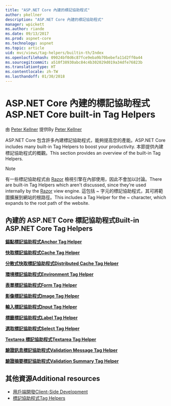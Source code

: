 ```yaml
---
title: "ASP.NET Core 內建的標記協助程式"
author: pkellner
description: "ASP.NET Core 內建的標記協助程式"
manager: wpickett
ms.author: riande
ms.date: 09/13/2017
ms.prod: aspnet-core
ms.technology: aspnet
ms.topic: article
uid: mvc/views/tag-helpers/builtin-th/Index
ms.openlocfilehash: 09024bf0d6c87fce9eba9b70bebefa11d2ff0a44
ms.sourcegitcommit: a510f38930abc84c4b302029d019a34dfe76823b
ms.translationtype: HT
ms.contentlocale: zh-TW
ms.lasthandoff: 01/30/2018
---
```

# <a name="aspnet-core-built-in-tag-helpers"></a><span data-ttu-id="900bd-103">ASP.NET Core 內建的標記協助程式</span><span class="sxs-lookup"><span data-stu-id="900bd-103">ASP.NET Core built-in Tag Helpers</span></span>

<span data-ttu-id="900bd-104">由 [Peter Kellner](http://peterkellner.net) 提供</span><span class="sxs-lookup"><span data-stu-id="900bd-104">By [Peter Kellner](http://peterkellner.net)</span></span> 

<span data-ttu-id="900bd-105">ASP.NET Core 包含許多內建標記協助程式，能夠提高您的產能。</span><span class="sxs-lookup"><span data-stu-id="900bd-105">ASP.NET Core includes many built-in Tag Helpers to boost your productivity.</span></span> <span data-ttu-id="900bd-106">本節提供內建標記協助程式的概觀。</span><span class="sxs-lookup"><span data-stu-id="900bd-106">This section provides an overview of the built-in Tag Helpers.</span></span>

> [!NOTE]
> <span data-ttu-id="900bd-107">有一些標記協助程式由 [Razor](xref:mvc/views/razor) 檢視引擎在內部使用，因此不會加以討論。</span><span class="sxs-lookup"><span data-stu-id="900bd-107">There are built-in Tag Helpers which aren't discussed, since they're used internally by the [Razor](xref:mvc/views/razor) view engine.</span></span> <span data-ttu-id="900bd-108">這包括 ~ 字元的標記協助程式，其可將範圍擴展到網站的根路徑。</span><span class="sxs-lookup"><span data-stu-id="900bd-108">This includes a Tag Helper for the ~ character, which expands to the root path of the website.</span></span>

## <a name="built-in-aspnet-core-tag-helpers"></a><span data-ttu-id="900bd-109">內建的 ASP.NET Core 標記協助程式</span><span class="sxs-lookup"><span data-stu-id="900bd-109">Built-in ASP.NET Core Tag Helpers</span></span>

<span data-ttu-id="900bd-110">**[錨點標記協助程式](xref:mvc/views/tag-helpers/builtin-th/anchor-tag-helper)**</span><span class="sxs-lookup"><span data-stu-id="900bd-110">**[Anchor Tag Helper](xref:mvc/views/tag-helpers/builtin-th/anchor-tag-helper)**</span></span>

<span data-ttu-id="900bd-111">**[快取標記協助程式](xref:mvc/views/tag-helpers/builtin-th/cache-tag-helper)**</span><span class="sxs-lookup"><span data-stu-id="900bd-111">**[Cache Tag Helper](xref:mvc/views/tag-helpers/builtin-th/cache-tag-helper)**</span></span>

<span data-ttu-id="900bd-112">**[分散式快取標記協助程式](xref:mvc/views/tag-helpers/builtin-th/distributed-cache-tag-helper)**</span><span class="sxs-lookup"><span data-stu-id="900bd-112">**[Distributed Cache Tag Helper](xref:mvc/views/tag-helpers/builtin-th/distributed-cache-tag-helper)**</span></span>

<span data-ttu-id="900bd-113">**[環境標記協助程式](xref:mvc/views/tag-helpers/builtin-th/environment-tag-helper)**</span><span class="sxs-lookup"><span data-stu-id="900bd-113">**[Environment Tag Helper](xref:mvc/views/tag-helpers/builtin-th/environment-tag-helper)**</span></span>

[comment]: **[FormActionTagHelper](xref:mvc/views/tag-helpers/builtin-th/form-action-tag-helper)**

<span data-ttu-id="900bd-114">**[表單標記協助程式](xref:mvc/views/working-with-forms#the-form-tag-helper)**</span><span class="sxs-lookup"><span data-stu-id="900bd-114">**[Form Tag Helper](xref:mvc/views/working-with-forms#the-form-tag-helper)**</span></span>

<span data-ttu-id="900bd-115">**[影像標記協助程式](xref:mvc/views/tag-helpers/builtin-th/image-tag-helper)**</span><span class="sxs-lookup"><span data-stu-id="900bd-115">**[Image Tag Helper](xref:mvc/views/tag-helpers/builtin-th/image-tag-helper)**</span></span>

<span data-ttu-id="900bd-116">**[輸入標記協助程式](xref:mvc/views/working-with-forms#the-input-tag-helper)**</span><span class="sxs-lookup"><span data-stu-id="900bd-116">**[Input Tag Helper](xref:mvc/views/working-with-forms#the-input-tag-helper)**</span></span>

<span data-ttu-id="900bd-117">**[標籤標記協助程式](xref:mvc/views/working-with-forms#the-label-tag-helper)**</span><span class="sxs-lookup"><span data-stu-id="900bd-117">**[Label Tag Helper](xref:mvc/views/working-with-forms#the-label-tag-helper)**</span></span>

[comment]: **[LinkTagHelper](xref:mvc/views/tag-helpers/builtin-th/link-tag-helper)**

[comment]: **[OptionTagHelper](xref:mvc/views/tag-helpers/builtin-th/option-tag-helper)**

[comment]: **[ScriptTagHelper](xref:mvc/views/tag-helpers/builtin-th/script-tag-helper)**

<span data-ttu-id="900bd-118">**[選取標記協助程式](xref:mvc/views/working-with-forms#the-select-tag-helper)**</span><span class="sxs-lookup"><span data-stu-id="900bd-118">**[Select Tag Helper](xref:mvc/views/working-with-forms#the-select-tag-helper)**</span></span>

<span data-ttu-id="900bd-119">**[Textarea 標記協助程式](xref:mvc/views/working-with-forms#the-textarea-tag-helper)**</span><span class="sxs-lookup"><span data-stu-id="900bd-119">**[Textarea Tag Helper](xref:mvc/views/working-with-forms#the-textarea-tag-helper)**</span></span>

<span data-ttu-id="900bd-120">**[驗證訊息標記協助程式](xref:mvc/views/working-with-forms#the-validation-message-tag-helper)**</span><span class="sxs-lookup"><span data-stu-id="900bd-120">**[Validation Message Tag Helper](xref:mvc/views/working-with-forms#the-validation-message-tag-helper)**</span></span>

<span data-ttu-id="900bd-121">**[驗證摘要標記協助程式](xref:mvc/views/working-with-forms#the-validation-summary-tag-helper)**</span><span class="sxs-lookup"><span data-stu-id="900bd-121">**[Validation Summary Tag Helper](xref:mvc/views/working-with-forms#the-validation-summary-tag-helper)**</span></span>

## <a name="additional-resources"></a><span data-ttu-id="900bd-122">其他資源</span><span class="sxs-lookup"><span data-stu-id="900bd-122">Additional resources</span></span>

* [<span data-ttu-id="900bd-123">用戶端開發</span><span class="sxs-lookup"><span data-stu-id="900bd-123">Client-Side Development</span></span>](xref:client-side/index)
* [<span data-ttu-id="900bd-124">標記協助程式</span><span class="sxs-lookup"><span data-stu-id="900bd-124">Tag Helpers</span></span>](xref:mvc/views/tag-helpers/intro)
